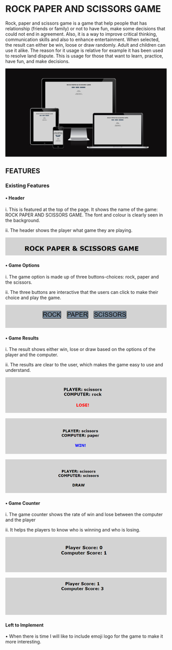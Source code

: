 # ROCK PAPER AND SCISSORS GAME
Rock, paper and scissors game is a game that help people that has relationship (friends or family) or not to have fun, make some decisions that could not end in agreement. Also, it is a way to improve critical thinking, communication skills and also to enhance entertainment.
When selected, the result can either be win, loose or draw randomly. Adult and children can use it alike. The reason for it usage is relative for example it has been used to resolve land dispute. This is usage for those that want to learn, practice, have fun, and make decisions. 

![Responsive image](<assets/images/responsive%20image.png>)

## FEATURES <br>

### Existing Features

#### •	Header

  i. This is featured at the top of the page. It shows the name of the game: ROCK PAPER AND SCISSORS GAME. The font and colour is clearly seen in the background.

  ii.	The header shows the player what game they are playing.

![Header image](<assets/images/header%20image.png>)

#### •	Game Options
i.	The game option is made up of three buttons-choices: rock, paper and the scissors. 

ii. The three buttons are interactive that the users can click to make their choice and play the game.

![Game option image](<assets/images/game option image.png>)

#### •	Game Results
i.	The result shows either win, lose or draw based on the options of the player and the computer.

ii.	The results are clear to the user, which makes the game easy to use and understand.  

![Game result-lose](<assets/images/game results image1.png>)

![Game result-win](<assets/images/game results image2.png>)

![Game result-draw](<assets/images/game option image3.png>)

#### •	Game Counter
i.	The game counter shows the rate of win and lose between the computer and the player

ii.	 It helps the players to know who is winning and who is losing.

![Game counter win for computer](<assets/images/game counter computer win.png>)

![Game counter win for player](<assets/images/game counter player win.png>)

#### Left to Implement
•	When there is time I will like to include emoji logo for the game to make it more interesting.



